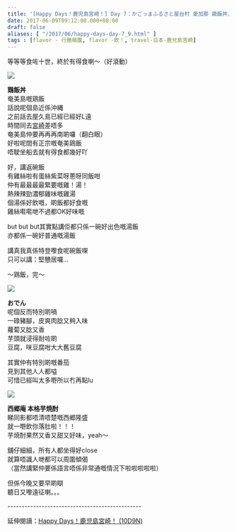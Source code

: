 ```yaml
---
title: '[Happy Days！鹿児島宮崎！] Day 7：かごっまふるさと屋台村 愛加那 鶏飯丼、おでん、西郷庵芋焼酎'
date: 2017-06-09T09:12:00.000+08:00
draft: false
aliases: [ "/2017/06/happy-days-day-7_9.html" ]
tags : [flavor - 行膳積腹, flavor -飲！, travel-日本-鹿兒島宮崎]
---
```


等等等食咗十世，終於有得食喇～（好滾動）  

![](/images/kojkmi7j.jpg)

**鶏飯丼**  
奄美島嘅鶏飯  
話說呢個島近係沖縄  
之前話去屋久島已經已經好L遠  
時間同去[宮崎](https://hidie.net/kojkmi3c/)差唔多  
奄美島仲要再再再南啲囉（翻白眼）  
好啦呢間有正宗嘅奄美鶏飯  
唔駛坐船去就有得食都幾好吖  
  
好，講返碗飯  
有雞絲啦有蛋絲紫菜呀蔥呀同飯咁  
仲有最最最最緊要嘅雞！湯！  
熱辣辣勁濃郁雞味嘅雞湯  
個湯係好飲嘅，啲飯都好食嘅  
雞絲嚡嚡哋不過都OK好味嘅  
  
but but but其實點講佢都只係一碗好出色嘅湯飯  
亦都係一碗好普通嘅湯飯  
  
講真我真係特登嚟食呢碗飯㗎  
只可以講：堅戇居囉...  
  
～鶏飯，完～  

![](/images/kojkmi7j1.jpg)

**おでん**  
呢個反而特別啲喎  
一碌豬腳，皮爽肉腍又夠入味  
蘿蔔又腍又香  
芋頭就浸得耐咗啲  
豆腐，咪豆腐咁大大舊豆腐  
  
其實仲有特別啲嘅番茄  
見到其他人人都嗌  
可惜已經叫太多嘢所以冇再點lu  

![](/images/kojkmi7j2.jpg)

**西郷庵 本格芋焼酎**  
睇同影都唔清唔楚嘅西郷隆盛  
就一嘢飲你落肚啦！！！  
芋焼酎果然又香又甜又好味，yeah～  
  
舖仔細細，所有人都坐得好close  
就算唔識人哋都可以周圍傾偈  
（當然講緊仲要係語言唔係非常通嘅情況下啦啦啦啦啦）  
  
但係今晚又要早啲瞓  
聽日又嚟遠征喇。。。  
  
\-----------------------------------------------  
  
延伸閱讀：[Happy Days！鹿児島宮崎！ (10D9N)](https://hidie.net/kojkmi10d9n/)
